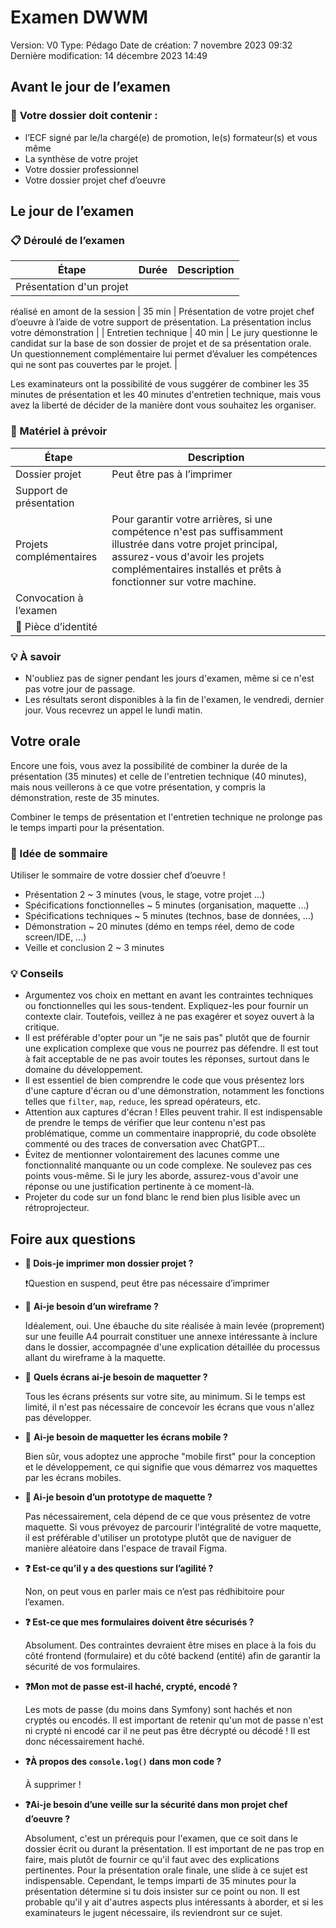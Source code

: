 # Examen DWWM

Version: V0
Type: Pédago
Date de création: 7 novembre 2023 09:32
Dernière modification: 14 décembre 2023 14:49

## Avant le jour de l’examen

### 📂 **Votre dossier doit contenir :**

- l’ECF signé par le/la chargé(e) de promotion, le(s) formateur(s) et vous même
- La synthèse de votre projet
- Votre dossier professionnel
- Votre dossier projet chef d’oeuvre

## Le jour de l’examen

### 📋 Déroulé de l’examen

| Étape | Durée | Description |
| --- | --- | --- |
| Présentation d'un projet
réalisé en amont de la
session | 35 min | Présentation de votre projet chef d’oeuvre à l’aide de votre support de présentation. La présentation inclus votre démonstration |
| Entretien technique | 40 min | Le jury questionne le candidat sur la base de son dossier de projet et de sa présentation orale.
Un questionnement complémentaire lui permet d’évaluer les compétences qui ne sont pas couvertes par le projet. |

Les examinateurs ont la possibilité de vous suggérer de combiner les 35 minutes de présentation et les 40 minutes d'entretien technique, mais vous avez la liberté de décider de la manière dont vous souhaitez les organiser.

### 🥙 Matériel à prévoir

| Étape | Description |
| --- | --- |
| Dossier projet | Peut être pas à l’imprimer |
| Support de présentation |  |
| Projets complémentaires | Pour garantir votre arrières, si une compétence n'est pas suffisamment illustrée dans votre projet principal, assurez-vous d'avoir les projets complémentaires installés et prêts à fonctionner sur votre machine. |
| Convocation à l’examen |  |
| 🚨 Pièce d’identité |  |

### 💡 À savoir

- N'oubliez pas de signer pendant les jours d'examen, même si ce n'est pas votre jour de passage.
- Les résultats seront disponibles à la fin de l'examen, le vendredi, dernier jour. Vous recevrez un appel le lundi matin.

## Votre orale

Encore une fois, vous avez la possibilité de combiner la durée de la présentation (35 minutes) et celle de l'entretien technique (40 minutes), mais nous veillerons à ce que votre présentation, y compris la démonstration, reste de 35 minutes. 

Combiner le temps de présentation et l'entretien technique ne prolonge pas le temps imparti pour la présentation.

### **📑 Idée de sommaire**

Utiliser le sommaire de votre dossier chef d’oeuvre !

- Présentation 2 ~ 3 minutes (vous, le stage, votre projet …)
- Spécifications fonctionnelles ~ 5 minutes (organisation, maquette …)
- Spécifications techniques ~ 5 minutes (technos, base de données, …)
- Démonstration ~ 20 minutes (démo en temps réel, demo de code screen/IDE, …)
- Veille et conclusion 2 ~ 3 minutes

### 💡 Conseils

- Argumentez vos choix en mettant en avant les contraintes techniques ou fonctionnelles qui les sous-tendent. Expliquez-les pour fournir un contexte clair. Toutefois, veillez à ne pas exagérer et soyez ouvert à la critique.
- Il est préférable d'opter pour un "je ne sais pas" plutôt que de fournir une explication complexe que vous ne pourrez pas défendre. Il est tout à fait acceptable de ne pas avoir toutes les réponses, surtout dans le domaine du développement.
- Il est essentiel de bien comprendre le code que vous présentez lors d'une capture d'écran ou d'une démonstration, notamment les fonctions telles que `filter`, `map`, `reduce`, les spread opérateurs, etc.
- Attention aux captures d'écran ! Elles peuvent trahir. Il est indispensable de prendre le temps de vérifier que leur contenu n'est pas problématique, comme un commentaire inapproprié, du code obsolète commenté ou des traces de conversation avec ChatGPT…
- Évitez de mentionner volontairement des lacunes comme une fonctionnalité manquante ou un code complexe. Ne soulevez pas ces points vous-même. Si le jury les aborde, assurez-vous d'avoir une réponse ou une justification pertinente à ce moment-là.
- Projeter du code sur un fond blanc le rend bien plus lisible avec un rétroprojecteur.

## Foire aux questions

- **📂 Dois-je imprimer mon dossier projet ?**
    
    ❗Question en suspend, peut être pas nécessaire d’imprimer
    
- 🎨 **Ai-je besoin d’un wireframe ?**
    
    Idéalement, oui. Une ébauche du site réalisée à main levée (proprement) sur une feuille A4 pourrait constituer une annexe intéressante à inclure dans le dossier, accompagnée d'une explication détaillée du processus allant du wireframe à la maquette.
    
- 🎨 **Quels écrans ai-je besoin de maquetter ?**
    
    Tous les écrans présents sur votre site, au minimum. Si le temps est limité, il n'est pas nécessaire de concevoir les écrans que vous n'allez pas développer.
    
- 🎨 **Ai-je besoin de maquetter les écrans mobile ?**
    
    Bien sûr, vous adoptez une approche "mobile first" pour la conception et le développement, ce qui signifie que vous démarrez vos maquettes par les écrans mobiles.
    
- **🎨 Ai-je besoin d’un prototype de maquette ?**
    
    Pas nécessairement, cela dépend de ce que vous présentez de votre maquette. Si vous prévoyez de parcourir l'intégralité de votre maquette, il est préférable d'utiliser un prototype plutôt que de naviguer de manière aléatoire dans l'espace de travail Figma.
    
- **❓ Est-ce qu’il y a des questions sur l’agilité ?**
    
    Non, on peut vous en parler mais ce n’est pas rédhibitoire pour l’examen. 
    
- **❓ Est-ce que mes formulaires doivent être sécurisés ?**
    
    Absolument. Des contraintes devraient être mises en place à la fois du côté frontend (formulaire) et du côté backend (entité) afin de garantir la sécurité de vos formulaires.
    
- **❓Mon mot de passe est-il haché, crypté, encodé ?**
    
    Les mots de passe (du moins dans Symfony) sont hachés et non cryptés ou encodés. Il est important de retenir qu'un mot de passe n'est ni crypté ni encodé car il ne peut pas être décrypté ou décodé ! Il est donc nécessairement haché.
    
- **❓À propos des `console.log()` dans mon code ?**
    
    À supprimer !
    
- **❓Ai-je besoin d’une veille sur la sécurité dans mon projet chef d’oeuvre ?**
    
    Absolument, c'est un prérequis pour l'examen, que ce soit dans le dossier écrit ou durant la présentation. Il est important de ne pas trop en faire, mais plutôt de fournir ce qu'il faut avec des explications pertinentes. Pour la présentation orale finale, une slide à ce sujet est indispensable. Cependant, le temps imparti de 35 minutes pour la présentation détermine si tu dois insister sur ce point ou non. Il est probable qu'il y ait d'autres aspects plus intéressants à aborder, et si les examinateurs le jugent nécessaire, ils reviendront sur ce sujet.